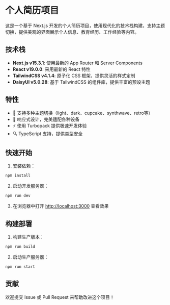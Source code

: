 # 个人简历项目

这是一个基于 Next.js 开发的个人简历项目，使用现代化的技术栈构建，支持主题切换，提供美观的界面展示个人信息、教育经历、工作经验等内容。

## 技术栈

- **Next.js v15.3.1**: 使用最新的 App Router 和 Server Components
- **React v19.0.0**: 采用最新的 React 特性
- **TailwindCSS v4.1.4**: 原子化 CSS 框架，提供灵活的样式定制
- **DaisyUI v5.0.28**: 基于 TailwindCSS 的组件库，提供丰富的预设主题

## 特性

- 🎨 支持多种主题切换（light、dark、cupcake、synthwave、retro等）
- 📱 响应式设计，完美适配各种设备
- ⚡️ 使用 Turbopack 提供极速开发体验
- 🔍 TypeScript 支持，提供类型安全

## 快速开始

1. 安装依赖：
```bash
npm install
```

2. 启动开发服务器：
```bash
npm run dev
```

3. 在浏览器中打开 [http://localhost:3000](http://localhost:3000) 查看效果

## 构建部署

1. 构建生产版本：
```bash
npm run build
```

2. 启动生产服务器：
```bash
npm run start
```

## 贡献

欢迎提交 Issue 或 Pull Request 来帮助改进这个项目！

